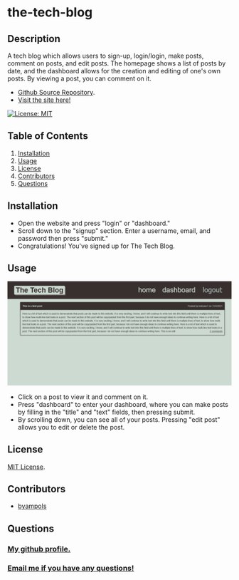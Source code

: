 # the-tech-blog

## Description
A tech blog which allows users to sign-up, login/login, make posts, comment on posts, and edit posts. The homepage shows a list of posts by date, and the dashboard allows for the creation and editing of one's own posts. By viewing a post, you can comment on it.

* [Github Source Repository](https://github.com/byampols/the-tech-blog).
* [Visit the site here!]()

[![License: MIT](https://img.shields.io/badge/License-MIT-yellow.svg)](https://opensource.org/licenses/MIT)

## Table of Contents
1. [Installation](#installation)
2. [Usage](#usage)
3. [License](#license)
4. [Contributors](#contributors)
5. [Questions](#questions)

## Installation
* Open the website and press "login" or "dashboard."
* Scroll down to the "signup" section. Enter a username, email, and password then press "submit."
* Congratulations! You've signed up for The Tech Blog.

## Usage
![The Tech Blog](/public/images/screenshot.png)

* Click on a post to view it and comment on it.
* Press "dashboard" to enter your dashboard, where you can make posts by filling in the "title" and "text" fields, then pressing submit.
* By scrolling down, you can see all of your posts. Pressing "edit post" allows you to edit or delete the post.

## License
[MIT License](https://opensource.org/licenses/MIT).

## Contributors
* [byampols](https://github.com/byampols)

## Questions
### [My github profile.](https://github.com/byampols)
### [Email me if you have any questions!](byampols@alumni.cmu.edu)